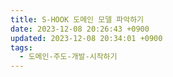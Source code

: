 ```yaml
---
title: S-HOOK 도메인 모델 파악하기
date: 2023-12-08 20:26:43 +0900
updated: 2023-12-08 20:34:01 +0900
tags:
  - 도메인-주도-개발-시작하기
---
```


